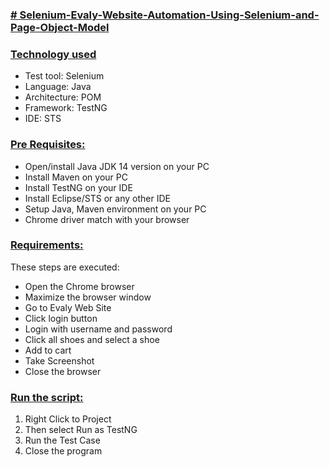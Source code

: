 ### **[# Selenium-Evaly-Website-Automation-Using-Selenium-and-Page-Object-Model](url)**

### **[Technology used](url)**
- Test tool: Selenium
- Language: Java
- Architecture: POM
- Framework: TestNG
- IDE: STS

### **[Pre Requisites:](url)**
- Open/install Java JDK 14 version on your PC
- Install Maven on your PC
- Install TestNG on your IDE
- Install Eclipse/STS or any other IDE
- Setup Java, Maven environment on your PC
- Chrome driver match with your browser

### **[Requirements:](url)**
These steps are executed:

- Open the Chrome browser
- Maximize the browser window
- Go to  Evaly Web Site
- Click login button 
- Login with username and password
- Click all shoes and select a shoe
- Add to cart
- Take Screenshot
- Close the browser

### **[Run the script:](url)**

1. Right Click to Project 
2. Then select Run as TestNG
3. Run the Test Case
4. Close the program
